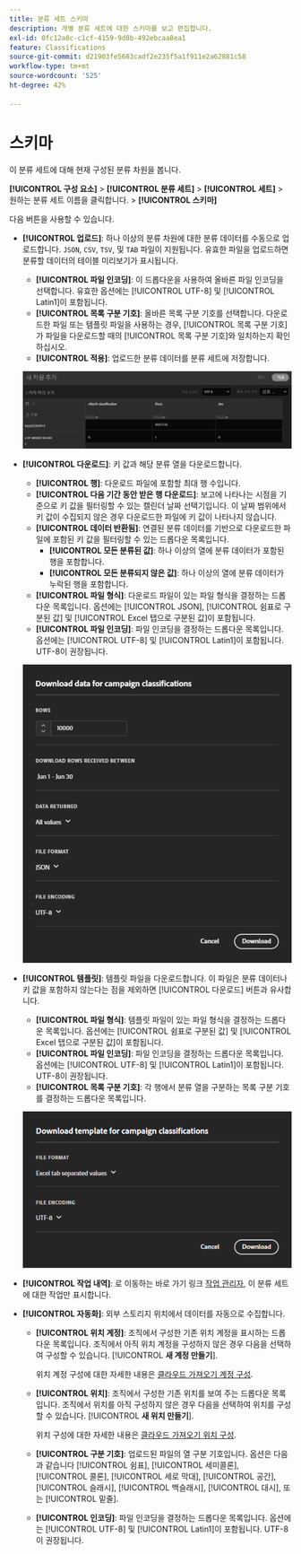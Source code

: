 ```yaml
---
title: 분류 세트 스키마
description: 개별 분류 세트에 대한 스키마를 보고 편집합니다.
exl-id: 0fc12a0c-c1cf-4159-9d8b-492ebcaa8ea1
feature: Classifications
source-git-commit: d21903fe5683cadf2e235f5a1f911e2a62881c58
workflow-type: tm+mt
source-wordcount: '525'
ht-degree: 42%

---
```


# 스키마

이 분류 세트에 대해 현재 구성된 분류 차원을 봅니다.

**[!UICONTROL 구성 요소]** > **[!UICONTROL 분류 세트]** > **[!UICONTROL 세트]** > 원하는 분류 세트 이름을 클릭합니다. > **[!UICONTROL 스키마]**

다음 버튼을 사용할 수 있습니다.

<!--* **[!UICONTROL Add]**: Adds an empty row so that you can add a classification dimension to the schema.-->
* **[!UICONTROL 업로드]**: 하나 이상의 분류 차원에 대한 분류 데이터를 수동으로 업로드합니다. `JSON`, `CSV`, `TSV`, 및 `TAB` 파일이 지원됩니다. 유효한 파일을 업로드하면 분류할 데이터의 테이블 미리보기가 표시됩니다.
   * **[!UICONTROL 파일 인코딩]**: 이 드롭다운을 사용하여 올바른 파일 인코딩을 선택합니다. 유효한 옵션에는 [!UICONTROL UTF-8] 및 [!UICONTROL Latin1]이 포함됩니다.
   * **[!UICONTROL 목록 구분 기호]**: 올바른 목록 구분 기호를 선택합니다. 다운로드한 파일 또는 템플릿 파일을 사용하는 경우, [!UICONTROL 목록 구분 기호]가 파일을 다운로드할 때의 [!UICONTROL 목록 구분 기호]와 일치하는지 확인하십시오.
   * **[!UICONTROL 적용]**: 업로드한 분류 데이터를 분류 세트에 저장합니다.

  ![분류 세트 업로드](../../assets/classification-set-upload.png)

* **[!UICONTROL 다운로드]**: 키 값과 해당 분류 열을 다운로드합니다.
   * **[!UICONTROL 행]**: 다운로드 파일에 포함할 최대 행 수입니다.
   * **[!UICONTROL 다음 기간 동안 받은 행 다운로드]**: 보고에 나타나는 시점을 기준으로 키 값을 필터링할 수 있는 캘린더 날짜 선택기입니다. 이 날짜 범위에서 키 값이 수집되지 않은 경우 다운로드한 파일에 키 값이 나타나지 않습니다.
   * **[!UICONTROL 데이터 반환됨]**: 연결된 분류 데이터를 기반으로 다운로드한 파일에 포함된 키 값을 필터링할 수 있는 드롭다운 목록입니다.
      * **[!UICONTROL 모든 분류된 값]**: 하나 이상의 열에 분류 데이터가 포함된 행을 포함합니다.
      * **[!UICONTROL 모든 분류되지 않은 값]**: 하나 이상의 열에 분류 데이터가 누락된 행을 포함합니다.
   * **[!UICONTROL 파일 형식]**: 다운로드 파일이 있는 파일 형식을 결정하는 드롭다운 목록입니다. 옵션에는 [!UICONTROL JSON], [!UICONTROL 쉼표로 구분된 값] 및 [!UICONTROL Excel 탭으로 구분된 값]이 포함됩니다.
   * **[!UICONTROL 파일 인코딩]**: 파일 인코딩을 결정하는 드롭다운 목록입니다. 옵션에는 [!UICONTROL UTF-8] 및 [!UICONTROL Latin1]이 포함됩니다. UTF-8이 권장됩니다.

  ![분류 세트 다운로드](../../assets/classification-set-download.png)

* **[!UICONTROL 템플릿]**: 템플릿 파일을 다운로드합니다. 이 파일은 분류 데이터나 키 값을 포함하지 않는다는 점을 제외하면 [!UICONTROL 다운로드] 버튼과 유사합니다.
   * **[!UICONTROL 파일 형식]**: 템플릿 파일이 있는 파일 형식을 결정하는 드롭다운 목록입니다. 옵션에는 [!UICONTROL 쉼표로 구분된 값] 및 [!UICONTROL Excel 탭으로 구분된 값]이 포함됩니다.
   * **[!UICONTROL 파일 인코딩]**: 파일 인코딩을 결정하는 드롭다운 목록입니다. 옵션에는 [!UICONTROL UTF-8] 및 [!UICONTROL Latin1]이 포함됩니다. UTF-8이 권장됩니다.
   * **[!UICONTROL 목록 구분 기호]**: 각 행에서 분류 열을 구분하는 목록 구분 기호를 결정하는 드롭다운 목록입니다.

  ![분류 세트 템플릿](../../assets/classification-set-template.png)

* **[!UICONTROL 작업 내역]**: 로 이동하는 바로 가기 링크 [작업 관리자](../job-manager.md), 이 분류 세트에 대한 작업만 표시합니다.
* **[!UICONTROL 자동화]**: 외부 스토리지 위치에서 데이터를 자동으로 수집합니다.
   * **[!UICONTROL 위치 계정]**: 조직에서 구성한 기존 위치 계정을 표시하는 드롭다운 목록입니다. 조직에서 아직 위치 계정을 구성하지 않은 경우 다음을 선택하여 구성할 수 있습니다. [!UICONTROL **새 계정 만들기**].

     위치 계정 구성에 대한 자세한 내용은 [클라우드 가져오기 계정 구성](/help/components/locations/configure-import-accounts.md).

   * **[!UICONTROL 위치]**: 조직에서 구성한 기존 위치를 보여 주는 드롭다운 목록입니다. 조직에서 위치를 아직 구성하지 않은 경우 다음을 선택하여 위치를 구성할 수 있습니다. [!UICONTROL **새 위치 만들기**].

     위치 구성에 대한 자세한 내용은 [클라우드 가져오기 위치 구성](/help/components/locations/configure-import-locations.md).

   * **[!UICONTROL 구분 기호]**: 업로드된 파일의 열 구분 기호입니다. 옵션은 다음과 같습니다 [!UICONTROL 쉼표], [!UICONTROL 세미콜론], [!UICONTROL 콜론], [!UICONTROL 세로 막대], [!UICONTROL 공간], [!UICONTROL 슬래시], [!UICONTROL 백슬래시], [!UICONTROL 대시], 또는 [!UICONTROL 밑줄].

   * **[!UICONTROL 인코딩]**: 파일 인코딩을 결정하는 드롭다운 목록입니다. 옵션에는 [!UICONTROL UTF-8] 및 [!UICONTROL Latin1]이 포함됩니다. UTF-8이 권장됩니다.

